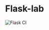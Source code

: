 # Flask-lab

![Flask CI](https://github.com/lucassimon/flask-lab/workflows/Flask%20CI/badge.svg?branch=master)
